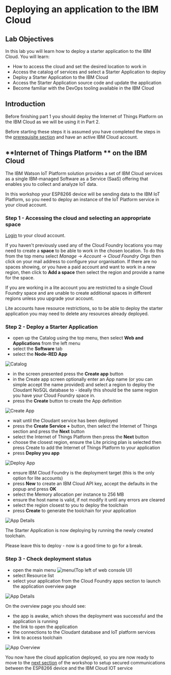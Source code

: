 # Deploying an application to the IBM Cloud

## Lab Objectives

In this lab you will learn how to deploy a starter application to the IBM Cloud.  You will learn:

- How to access the cloud and set the desired location to work in
- Access the catalog of services and select a Starter Application to deploy
- Deploy a Starter Application to the IBM Cloud
- Access the Starter Application source code and update the application
- Become familiar with the DevOps tooling available in the IBM Cloud

## Introduction

Before finishing part 1 you should deploy the Internet of Things Platform on the IBM Cloud as we will be using it in Part 2.

Before starting these steps it is assumed you have completed the steps in the [prerequisite section](PREREQ.md) and have an active IBM Cloud account.

<!-- Allow spaces inside emphasis markers (MD037) -->
<!-- markdownlint-disable MD037 -->
## **Internet of Things Platform ** on the IBM Cloud
<!-- markdownlint-enable MD037 -->

The IBM Watson IoT Platform solution provides a set of IBM Cloud services as a single IBM-managed Software as a Service (SaaS) offering that enables you to collect and analyze IoT data.

In this workshop your ESP8266 device will be sending data to the IBM IoT Platform, so you need to deploy an instance of the IoT Platform service in your cloud account.

### Step 1 - Accessing the cloud and selecting an appropriate space

[Login](https://cloud.ibm.com) to your cloud account.

If you haven't previously used any of the Cloud Foundry locations you may need to create a **space** to be able to work in the chosen location.  To do this from the top menu select *Manage* -> *Account* -> *Cloud Foundry Orgs* then click on your mail address to configure your organisation.  If there are no spaces showing, or you have a paid account and want to work in a new region, then click to **Add a space** then select the region and provide a name for the space.

If you are working in a lite account you are restricted to a single Cloud Foundry space and are unable to create additional spaces in different regions unless you upgrade your account.

Lite accounts have resource restrictions, so to be able to deploy the starter application you may need to delete any resources already deployed.

### Step 2 - Deploy a Starter Application

- open up the Catalog using the top menu, then select **Web and Applications** from the left menu
- select the **Software** tab
- select the **Node-RED App**

![Catalog](../images/catalog.png)

- in the screen presented press the **Create app** button
- in the Create app screen optionally enter an App name (or you can simple accept the name provided) and select a region to deploy the Cloudant NoSQL database to - ideally this should be the same region you have your Cloud Foundry space in.
- press the **Create** button to create the App definition

![Create App](../images/createApp.png)

- wait until the Cloudant service has been deployed
- press the **Create Service +** button, then select the Internet of Things section and press the **Next** button
- select the Internet of Things Platform then press the **Next** button
- choose the closest region, ensure the Lite pricing plan is selected then press Create to add the Internet of Things Platform to your application
- press **Deploy you app**

![Deploy App](../images/deployApp.png)

- ensure IBM Cloud Foundry is the deployment target (this is the only option for lite accounts)
- press **New** to create an IBM Cloud API key, accept the defaults in the popup and press **OK**
- select the Memory allocation per instance to 256 MB
- ensure the host name is valid, if not modify it until any errors are cleared
- select the region closest to you to deploy the toolchain
- press **Create** to generate the toolchain for your application

![App Details](../images/appDetails.png)

The Starter Application is now deploying by running the newly created toolchain.

Please leave this to deploy - now is a good time to go for a break.

### Step 3 - Check deployment status

- open the main menu ![menu](../images/menu.png)(Top left of web console UI)
- select Resource list
- select your application from the Cloud Foundry apps section to launch the application overview page

![App Details](../images/resourceList.png)

On the overview page you should see:

- the app is awake, which shows the deployment was successful and the application is running
- the link to open the application
- the connections to the Cloudant database and IoT platform services
- link to access toolchain

![App Overview](../images/appOverview.png)

You now have the cloud application deployed, so you are now ready to move to the [next section](../part2/README.md) of the workshop to setup secured communications between the ESP8266 device and the IBM Cloud IOT service
